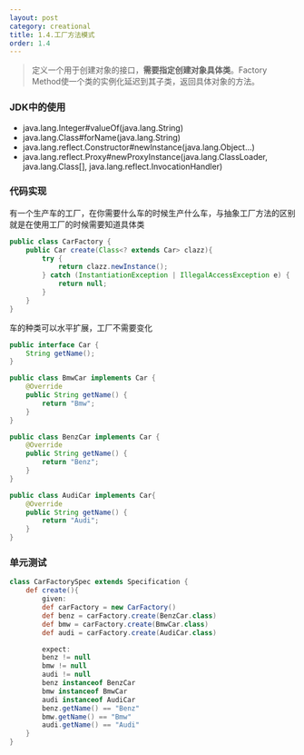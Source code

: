 ```yaml
---
layout: post
category: creational
title: 1.4.工厂方法模式
order: 1.4
---
```


> 定义一个用于创建对象的接口，**需要指定创建对象具体类**。Factory Method使一个类的实例化延迟到其子类，返回具体对象的方法。

### JDK中的使用
- java.lang.Integer#valueOf(java.lang.String)
- java.lang.Class#forName(java.lang.String)
- java.lang.reflect.Constructor#newInstance(java.lang.Object...)
- java.lang.reflect.Proxy#newProxyInstance(java.lang.ClassLoader, java.lang.Class[], java.lang.reflect.InvocationHandler)

### 代码实现
有一个生产车的工厂，在你需要什么车的时候生产什么车，与抽象工厂方法的区别就是在使用工厂的时候需要知道具体类
```java
public class CarFactory {
    public Car create(Class<? extends Car> clazz){
        try {
            return clazz.newInstance();
        } catch (InstantiationException | IllegalAccessException e) {
            return null;
        }
    }
}
```
车的种类可以水平扩展，工厂不需要变化  
```java
public interface Car {
    String getName();
}

public class BmwCar implements Car {
    @Override
    public String getName() {
        return "Bmw";
    }
}

public class BenzCar implements Car {
    @Override
    public String getName() {
        return "Benz";
    }
}

public class AudiCar implements Car{
    @Override
    public String getName() {
        return "Audi";
    }
}
```

### 单元测试 
```groovy
class CarFactorySpec extends Specification {
    def create(){
        given:
        def carFactory = new CarFactory()
        def benz = carFactory.create(BenzCar.class)
        def bmw = carFactory.create(BmwCar.class)
        def audi = carFactory.create(AudiCar.class)

        expect:
        benz != null
        bmw != null
        audi != null
        benz instanceof BenzCar
        bmw instanceof BmwCar
        audi instanceof AudiCar
        benz.getName() == "Benz"
        bmw.getName() == "Bmw"
        audi.getName() == "Audi"
    }
}
```
